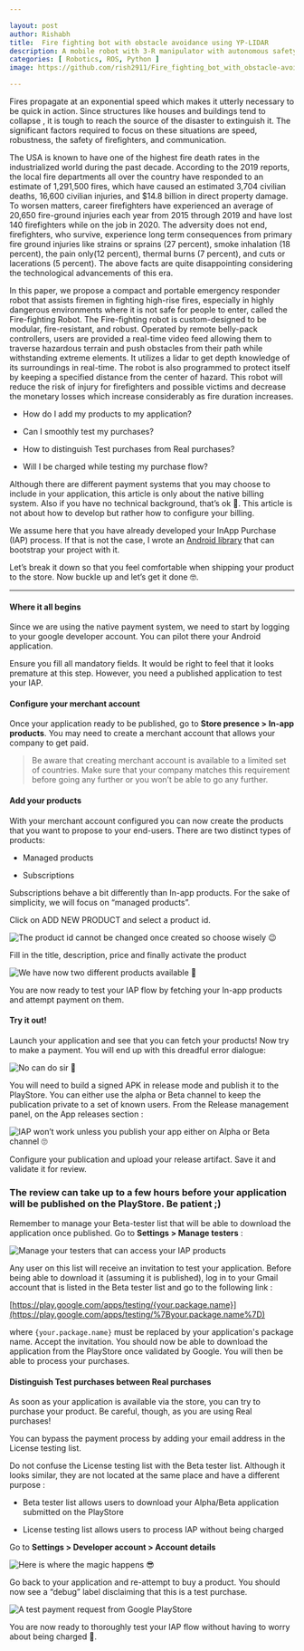 ```yaml
---

layout: post
author: Rishabh
title:  Fire fighting bot with obstacle avoidance using YP-LIDAR
description: A mobile robot with 3-R manipulator with autonomous safety takeover mechanism, which can be teleoperated to extinguish fire. 
categories: [ Robotics, ROS, Python ]
image: https://github.com/rish2911/Fire_fighting_bot_with_obstacle-avoidance-using-YP_lidar/blob/main/pics/intro.JPG

---
```

Fires propagate at an exponential speed which makes it utterly necessary to be quick in
action. Since structures like houses and buildings tend to collapse , it is tough to reach
the source of the disaster to extinguish it. The significant factors required to focus on
these situations are speed, robustness, the safety of firefighters, and communication.

The USA is known to have one of the highest fire death rates in the industrialized world
during the past decade. According to the 2019 reports, the local fire departments all
over the country have responded to an estimate of 1,291,500 fires, which have caused
an estimated 3,704 civilian deaths, 16,600 civilian injuries, and $14.8 billion in direct
property damage. To worsen matters, career firefighters have experienced an
average of 20,650 fire-ground injuries each year from 2015 through 2019 and have lost
140 firefighters while on the job in 2020. The adversity does not end, firefighters, who
survive, experience long term consequences from primary fire ground injuries like
strains or sprains (27 percent), smoke inhalation (18 percent), the pain only(12 percent),
thermal burns (7 percent), and cuts or lacerations (5 percent). The above facts are
quite disappointing considering the technological advancements of this era.

In this paper, we propose a compact and portable emergency responder robot that
assists firemen in fighting high-rise fires, especially in highly dangerous environments
where it is not safe for people to enter, called the Fire-fighting Robot. The Fire-fighting
robot is custom-designed to be modular, fire-resistant, and robust. Operated by remote
belly-pack controllers, users are provided a real-time video feed allowing them to
traverse hazardous terrain and push obstacles from their path while withstanding
extreme elements. It utilizes a lidar to get depth knowledge of its surroundings in
real-time. The robot is also programmed to protect itself by keeping a specified distance
from the center of hazard.
This robot will reduce the risk of injury for firefighters and possible victims and decrease
the monetary losses which increase considerably as fire duration increases.



- How do I add my products to my application?

- Can I smoothly test my purchases?

- How to distinguish Test purchases from Real purchases?

- Will I be charged while testing my purchase flow?

Although there are different payment systems that you may choose to include in your application, this article is only about the native billing system. Also if you have no technical background, that’s ok 🙂. This article is not about how to develop but rather how to configure your billing.

We assume here that you have already developed your InApp Purchase (IAP) process. If that is not the case, I wrote an [Android library](https://github.com/StephenVinouze/KinApp) that can bootstrap your project with it.

Let’s break it down so that you feel comfortable when shipping your product to the store. Now buckle up and let’s get it done 🤓.

---

#### Where it all begins

Since we are using the native payment system, we need to start by logging to your google developer account. You can pilot there your Android application.

Ensure you fill all mandatory fields. It would be right to feel that it looks premature at this step. However, you need a published application to test your IAP.

#### Configure your merchant account

Once your application ready to be published, go to **Store presence > In-app products**. You may need to create a merchant account that allows your company to get paid.

> Be aware that creating merchant account is available to a limited set of countries. Make sure that your company matches this requirement before going any further or you won’t be able to go any further.

#### Add your products

With your merchant account configured you can now create the products that you want to propose to your end-users. There are two distinct types of products:

- Managed products

- Subscriptions

Subscriptions behave a bit differently than In-app products. For the sake of simplicity, we will focus on “managed products”.

Click on ADD NEW PRODUCT and select a product id.

![The product id cannot be changed once created so choose wisely 😉](https://cdn-images-1.medium.com/max/5096/1*eWJhmUAC7rv-_eg2wLD56Q.png)

Fill in the title, description, price and finally activate the product

![We have now two different products available 🤩](https://cdn-images-1.medium.com/max/5108/1*i4r2P852VQ6vm3Uz_RoATQ.png)

You are now ready to test your IAP flow by fetching your In-app products and attempt payment on them.

#### Try it out!

Launch your application and see that you can fetch your products! Now try to make a payment. You will end up with this dreadful error dialogue:

![No can do sir 🧐](https://cdn-images-1.medium.com/max/1124/1*PJulZ3hoBOME8vQnLaOWTg.png)

You will need to build a signed APK in release mode and publish it to the PlayStore. You can either use the alpha or Beta channel to keep the publication private to a set of known users. From the Release management panel, on the App releases section :

![IAP won’t work unless you publish your app either on Alpha or Beta channel 🙄](https://cdn-images-1.medium.com/max/5100/1*datiWD6aUiS0BnaKO_EEmw.png)

Configure your publication and upload your release artifact. Save it and validate it for review.

### The review can take up to a few hours before your application will be published on the PlayStore. Be patient ;)

Remember to manage your Beta-tester list that will be able to download the application once published. Go to **Settings > Manage testers** :

![Manage your testers that can access your IAP products](https://cdn-images-1.medium.com/max/5100/1*_T0JagYvFhxQzFaT2qiHsQ.png)

Any user on this list will receive an invitation to test your application. Before being able to download it (assuming it is published), log in to your Gmail account that is listed in the Beta tester list and go to the following link :

[https://play.google.com/apps/testing/{your.package.name}](https://play.google.com/apps/testing/%7Byour.package.name%7D)

where `{your.package.name}` must be replaced by your application's package name. Accept the invitation. You should now be able to download the application from the PlayStore once validated by Google. You will then be able to process your purchases.

#### Distinguish Test purchases between Real purchases

As soon as your application is available via the store, you can try to purchase your product. Be careful, though, as you are using Real purchases!

You can bypass the payment process by adding your email address in the License testing list.

Do not confuse the License testing list with the Beta tester list. Although it looks similar, they are not located at the same place and have a different purpose :

- Beta tester list allows users to download your Alpha/Beta application submitted on the PlayStore

- License testing list allows users to process IAP without being charged

Go to **Settings > Developer account > Account details**

![Here is where the magic happens 😎](https://cdn-images-1.medium.com/max/5104/1*1IHN0zk4o8ym6Kg83gjJ4g.png)

Go back to your application and re-attempt to buy a product. You should now see a “debug” label disclaiming that this is a test purchase.

![A test payment request from Google PlayStore](https://cdn-images-1.medium.com/max/1372/1*ODK39i6LpcwnNa1buz2Izw.png)

You are now ready to thoroughly test your IAP flow without having to worry about being charged 🤟.
